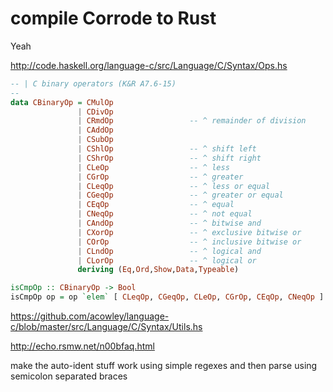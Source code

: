 # compile Corrode to Rust

Yeah

http://code.haskell.org/language-c/src/Language/C/Syntax/Ops.hs

```hs
-- | C binary operators (K&R A7.6-15)
--
data CBinaryOp = CMulOp
               | CDivOp
               | CRmdOp                 -- ^ remainder of division
               | CAddOp
               | CSubOp
               | CShlOp                 -- ^ shift left
               | CShrOp                 -- ^ shift right
               | CLeOp                  -- ^ less
               | CGrOp                  -- ^ greater
               | CLeqOp                 -- ^ less or equal
               | CGeqOp                 -- ^ greater or equal
               | CEqOp                  -- ^ equal
               | CNeqOp                 -- ^ not equal
               | CAndOp                 -- ^ bitwise and
               | CXorOp                 -- ^ exclusive bitwise or
               | COrOp                  -- ^ inclusive bitwise or
               | CLndOp                 -- ^ logical and
               | CLorOp                 -- ^ logical or
               deriving (Eq,Ord,Show,Data,Typeable)

isCmpOp :: CBinaryOp -> Bool
isCmpOp op = op `elem` [ CLeqOp, CGeqOp, CLeOp, CGrOp, CEqOp, CNeqOp ]
```

https://github.com/acowley/language-c/blob/master/src/Language/C/Syntax/Utils.hs

http://echo.rsmw.net/n00bfaq.html

make the auto-ident stuff work using simple regexes
and then parse using semicolon separated braces
